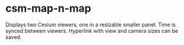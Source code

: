 # csm-map-n-map
Displays two Cesium viewers, one in a resizable smaller panel. Time is synced  between viewers. Hyperlink with view and camera sizes can be saved.
